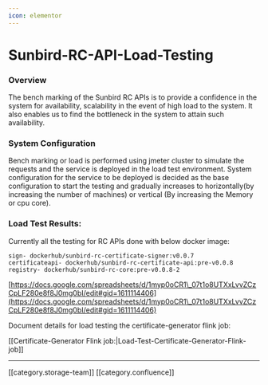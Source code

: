 ```yaml
---
icon: elementor
---
```


# Sunbird-RC-API-Load-Testing

### Overview

The bench marking of the Sunbird RC APIs is to provide a confidence in the system for availability, scalability in the event of high load to the system. It also enables us to find the bottleneck in the system to attain such availability.

### System Configuration

Bench marking or load is performed using jmeter cluster to simulate the requests and the service is deployed in the load test environment. System configuration for the service to be deployed is decided as the base configuration to start the testing and gradually increases to horizontally(by increasing the number of machines) or vertical (By increasing the Memory or cpu core).

### Load Test Results:

Currently all the testing for RC APIs done with below docker image:

```
sign- dockerhub/sunbird-rc-certificate-signer:v0.0.7
certificateapi- dockerhub/sunbird-rc-certificate-api:pre-v0.0.8
registry- dockerhub/sunbird-rc-core:pre-v0.0.8-2
```

[https://docs.google.com/spreadsheets/d/1myp0oCR1\_07t1o8UTXxLvvZCzCpLF280e8f8J0mg0bI/edit#gid=1611114406](https://docs.google.com/spreadsheets/d/1myp0oCR1\_07t1o8UTXxLvvZCzCpLF280e8f8J0mg0bI/edit#gid=1611114406)

Document details for load testing the certificate-generator flink job:

\[\[Certificate-Generator Flink job:|Load-Test-Certificate-Generator-Flink-job]]

***

\[\[category.storage-team]] \[\[category.confluence]]
